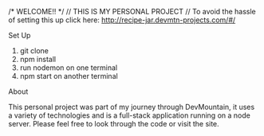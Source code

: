 /* WELCOME!! */
// THIS IS MY PERSONAL PROJECT // 
To avoid the hassle of setting this up click here:  http://recipe-jar.devmtn-projects.com/#/ 

Set Up 

1. git clone 
2. npm install 
3. run nodemon on one terminal
4. npm start on another terminal


About 

This personal project was part of my journey through DevMountain, it uses a variety of technologies and is a full-stack application running on a node server. Please feel free to look through the code or visit the site. 
